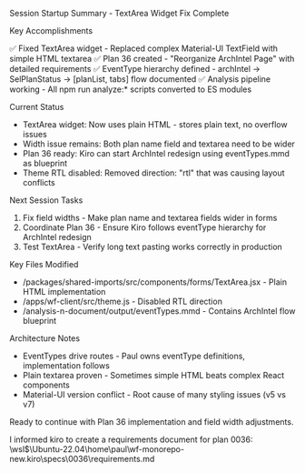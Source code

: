 Session Startup Summary - TextArea Widget Fix Complete

  Key Accomplishments

  ✅ Fixed TextArea widget - Replaced complex Material-UI TextField with simple HTML textarea
  ✅ Plan 36 created - "Reorganize ArchIntel Page" with detailed requirements
  ✅ EventType hierarchy defined - archIntel → SelPlanStatus → [planList, tabs] flow documented
  ✅ Analysis pipeline working - All npm run analyze:* scripts converted to ES modules

  Current Status

  - TextArea widget: Now uses plain HTML - stores plain text, no overflow issues
  - Width issue remains: Both plan name field and textarea need to be wider
  - Plan 36 ready: Kiro can start ArchIntel redesign using eventTypes.mmd as blueprint
  - Theme RTL disabled: Removed direction: "rtl" that was causing layout conflicts

  Next Session Tasks

  1. Fix field widths - Make plan name and textarea fields wider in forms
  2. Coordinate Plan 36 - Ensure Kiro follows eventType hierarchy for ArchIntel redesign
  3. Test TextArea - Verify long text pasting works correctly in production

  Key Files Modified

  - /packages/shared-imports/src/components/forms/TextArea.jsx - Plain HTML implementation
  - /apps/wf-client/src/theme.js - Disabled RTL direction
  - /analysis-n-document/output/eventTypes.mmd - Contains ArchIntel flow blueprint

  Architecture Notes

  - EventTypes drive routes - Paul owns eventType definitions, implementation follows
  - Plain textarea proven - Sometimes simple HTML beats complex React components
  - Material-UI version conflict - Root cause of many styling issues (v5 vs v7)

  Ready to continue with Plan 36 implementation and field width adjustments.

  I informed kiro to create a requirements document for plan 0036:  \\wsl$\Ubuntu-22.04\home\paul\wf-monorepo-new\.kiro\specs\0036\requirements.md